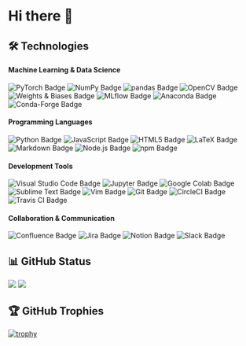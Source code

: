# Hi there 🤗

<!--
**waitingcheung/waitingcheung** is a ✨ _special_ ✨ repository because its `README.md` (this file) appears on your GitHub profile.

Here are some ideas to get you started:

- 🔭 I’m currently working on ...
- 🌱 I’m currently learning ...
- 👯 I’m looking to collaborate on ...
- 🤔 I’m looking for help with ...
- 💬 Ask me about ...
- 📫 How to reach me: ...
- 😄 Pronouns: ...
- ⚡ Fun fact: ...
-->

## 🛠️ Technologies

#### Machine Learning & Data Science

![PyTorch Badge](https://img.shields.io/badge/PyTorch-EE4C2C?logo=pytorch&logoColor=fff&style=flat-square)
![NumPy Badge](https://img.shields.io/badge/NumPy-013243?logo=numpy&logoColor=fff&style=flat-square)
![pandas Badge](https://img.shields.io/badge/pandas-150458?logo=pandas&logoColor=fff&style=flat-square)
![OpenCV Badge](https://img.shields.io/badge/OpenCV-5C3EE8?logo=opencv&logoColor=fff&style=flat-square)
![Weights & Biases Badge](https://img.shields.io/badge/Weights%20%26%20Biases-FFBE00?logo=weightsandbiases&logoColor=000&style=flat-square)
![MLflow Badge](https://img.shields.io/badge/MLflow-0194E2?logo=mlflow&logoColor=fff&style=flat-square)
![Anaconda Badge](https://img.shields.io/badge/Anaconda-44A833?logo=anaconda&logoColor=fff&style=flat-square)
![Conda-Forge Badge](https://img.shields.io/badge/Conda--Forge-000?logo=condaforge&logoColor=fff&style=flat-square)

#### Programming Languages

![Python Badge](https://img.shields.io/badge/Python-3776AB?logo=python&logoColor=fff&style=flat-square)
![JavaScript Badge](https://img.shields.io/badge/JavaScript-F7DF1E?logo=javascript&logoColor=000&style=flat-square)
![HTML5 Badge](https://img.shields.io/badge/HTML5-E34F26?logo=html5&logoColor=fff&style=flat-square)
![LaTeX Badge](https://img.shields.io/badge/LaTeX-008080?logo=latex&logoColor=fff&style=flat-square)
![Markdown Badge](https://img.shields.io/badge/Markdown-000?logo=markdown&logoColor=fff&style=flat-square)
![Node.js Badge](https://img.shields.io/badge/Node.js-393?logo=nodedotjs&logoColor=fff&style=flat-square)
![npm Badge](https://img.shields.io/badge/npm-CB3837?logo=npm&logoColor=fff&style=flat-square)

#### Development Tools

![Visual Studio Code Badge](https://img.shields.io/badge/Visual%20Studio%20Code-007ACC?logo=visualstudiocode&logoColor=fff&style=flat-square)
![Jupyter Badge](https://img.shields.io/badge/Jupyter-F37626?logo=jupyter&logoColor=fff&style=flat-square)
![Google Colab Badge](https://img.shields.io/badge/Google%20Colab-F9AB00?logo=googlecolab&logoColor=fff&style=flat-square)
![Sublime Text Badge](https://img.shields.io/badge/Sublime%20Text-FF9800?logo=sublimetext&logoColor=fff&style=flat-square)
![Vim Badge](https://img.shields.io/badge/Vim-019733?logo=vim&logoColor=fff&style=flat-square)
![Git Badge](https://img.shields.io/badge/Git-F05032?logo=git&logoColor=fff&style=flat-square)
![CircleCI Badge](https://img.shields.io/badge/CircleCI-343434?logo=circleci&logoColor=fff&style=flat-square)
![Travis CI Badge](https://img.shields.io/badge/Travis%20CI-3EAAAF?logo=travisci&logoColor=fff&style=flat-square)

#### Collaboration & Communication

![Confluence Badge](https://img.shields.io/badge/Confluence-172B4D?logo=confluence&logoColor=fff&style=flat-square)
![Jira Badge](https://img.shields.io/badge/Jira-0052CC?logo=jira&logoColor=fff&style=flat-square)
![Notion Badge](https://img.shields.io/badge/Notion-000?logo=notion&logoColor=fff&style=flat-square)
![Slack Badge](https://img.shields.io/badge/Slack-4A154B?logo=slack&logoColor=fff&style=flat-square)

## 📊 GitHub Status

[![](https://github-readme-stats.vercel.app/api?username=waitingcheung&hide=contribs&rank_icon=github&show_icons=true&include_all_commits=true&theme=buefy)](https://github.com/waitingcheung)
[![](https://github-readme-stats.vercel.app/api/top-langs/?username=waitingcheung&layout=compact)](https://github.com/waitingcheung)

## 🏆 GitHub Trophies

[![trophy](https://github-profile-trophy.vercel.app/?username=waitingcheung&rank=SSS,SS,S,AAA,AA,A,SECRET)](https://github.com/waitingcheung)
